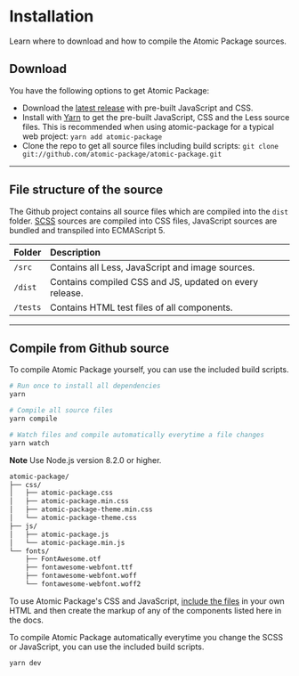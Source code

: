 # Installation

<p class="uk-text-lead">Learn where to download and how to compile the Atomic Package sources.</p>

## Download

You have the following options to get Atomic Package:

- Download the [latest release](https://github.com/atomic-package/atomic-package/releases/latest) with pre-built JavaScript and CSS.
- Install with [Yarn](https://yarnpkg.com/package/atomic-package) to get the pre-built JavaScript, CSS and the Less source files. This is recommended when using atomic-package for a typical web project: ```yarn add atomic-package```
- Clone the repo to get all source files including build scripts: `git clone git://github.com/atomic-package/atomic-package.git`

***

## File structure of the source

The Github project contains all source files which are compiled into the `dist` folder. [SCSS](https://sass-lang.com/) sources are compiled into CSS files, JavaScript sources are bundled and transpiled into ECMAScript 5.

| Folder   | Description                                             |
|:---------|:--------------------------------------------------------|
| `/src`   | Contains all Less, JavaScript and image sources.        |
| `/dist`  | Contains compiled CSS and JS, updated on every release. |
| `/tests` | Contains HTML test files of all components.             |

***

## Compile from Github source

To compile Atomic Package yourself, you can use the included build scripts.

```sh
# Run once to install all dependencies
yarn

# Compile all source files
yarn compile

# Watch files and compile automatically everytime a file changes
yarn watch
```

**Note** Use Node.js version 8.2.0 or higher.

```html
atomic-package/
├── css/
│   ├── atomic-package.css
│   ├── atomic-package.min.css
│   ├── atomic-package-theme.min.css
│   └── atomic-package-theme.css
├── js/
│   ├── atomic-package.js
│   └── atomic-package.min.js
└── fonts/
    ├── FontAwesome.otf
    ├── fontawesome-webfont.ttf
    ├── fontawesome-webfont.woff
    └── fontawesome-webfont.woff2
```

To use Atomic Package's CSS and JavaScript, [include the files](introduction.md#html-markup) in your own HTML and then create the markup of any of the components listed here in the docs.

To compile Atomic Package automatically everytime you change the SCSS or JavaScript, you can use the included build scripts.

```sh
yarn dev
```

<script>
    UIkit.util.ajax('https://atomic-package.com/assets/atomic-package/package.json', {responseType: 'json'}).then(function (xhr) {
            UIkit.util.$$('pre').forEach(function (pre) {
                pre.innerHTML = pre.innerHTML.replace(/\[ap-version]/g, xhr.response.version);
            });
        });
</script>
